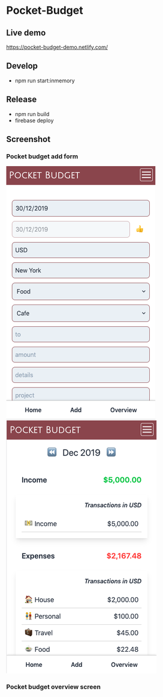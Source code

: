 # Pocket-Budget

## Live demo
https://pocket-budget-demo.netlify.com/

## Develop
- npm run start:inmemory

## Release
- npm run build
- firebase deploy

## Screenshot

### Pocket budget add form
![pocket budget add form](docs/screenshot_add.png)![pocket budget overview](docs/screenshot_overview.png)

### Pocket budget overview screen
